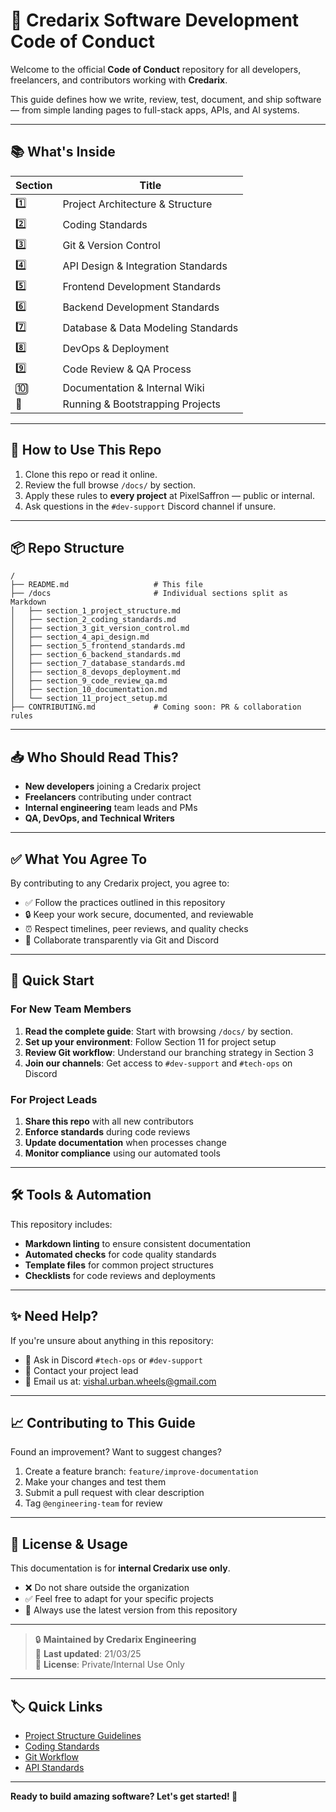 # 🧭 Credarix  Software Development Code of Conduct

Welcome to the official **Code of Conduct** repository for all developers, freelancers, and contributors working with **Credarix**.

This guide defines how we write, review, test, document, and ship software — from simple landing pages to full-stack apps, APIs, and AI systems.

---

## 📚 What's Inside

| Section | Title                                  |
|---------|----------------------------------------|
| 1️⃣     | Project Architecture & Structure        |
| 2️⃣     | Coding Standards                        |
| 3️⃣     | Git & Version Control                   |
| 4️⃣     | API Design & Integration Standards      |
| 5️⃣     | Frontend Development Standards          |
| 6️⃣     | Backend Development Standards           |
| 7️⃣     | Database & Data Modeling Standards      |
| 8️⃣     | DevOps & Deployment                     |
| 9️⃣     | Code Review & QA Process                |
| 🔟     | Documentation & Internal Wiki           |
| 🔁     | Running & Bootstrapping Projects        |

---

## 📌 How to Use This Repo

1. Clone this repo or read it online.
2. Review the full browse `/docs/` by section.
3. Apply these rules to **every project** at PixelSaffron — public or internal.
4. Ask questions in the `#dev-support` Discord channel if unsure.

---

## 📦 Repo Structure

```
/
├── README.md                   # This file
├── /docs                       # Individual sections split as Markdown
│   ├── section_1_project_structure.md
│   ├── section_2_coding_standards.md
│   ├── section_3_git_version_control.md
│   ├── section_4_api_design.md
│   ├── section_5_frontend_standards.md
│   ├── section_6_backend_standards.md
│   ├── section_7_database_standards.md
│   ├── section_8_devops_deployment.md
│   ├── section_9_code_review_qa.md
│   ├── section_10_documentation.md
│   └── section_11_project_setup.md
├── CONTRIBUTING.md             # Coming soon: PR & collaboration rules

```

---

## 📥 Who Should Read This?

- **New developers** joining a Credarix project
- **Freelancers** contributing under contract
- **Internal engineering** team leads and PMs
- **QA, DevOps, and Technical Writers**

---

## ✅ What You Agree To

By contributing to any Credarix project, you agree to:

- ✅ Follow the practices outlined in this repository
- 🔒 Keep your work secure, documented, and reviewable
- ⏰ Respect timelines, peer reviews, and quality checks
- 🤝 Collaborate transparently via Git and Discord

---

## 🚀 Quick Start

### For New Team Members

1. **Read the complete guide**: Start with browsing `/docs/` by section.
2. **Set up your environment**: Follow Section 11 for project setup
3. **Review Git workflow**: Understand our branching strategy in Section 3
4. **Join our channels**: Get access to `#dev-support` and `#tech-ops` on Discord

### For Project Leads

1. **Share this repo** with all new contributors
2. **Enforce standards** during code reviews
3. **Update documentation** when processes change
4. **Monitor compliance** using our automated tools

---

## 🛠️ Tools & Automation

This repository includes:

- **Markdown linting** to ensure consistent documentation
- **Automated checks** for code quality standards
- **Template files** for common project structures
- **Checklists** for code reviews and deployments

---

## ✨ Need Help?

If you're unsure about anything in this repository:

- 💬 Ask in Discord `#tech-ops` or `#dev-support`
- 👥 Contact your project lead
- 📧 Email us at: [vishal.urban.wheels@gmail.com](mailto:vishal.urban.wheels@gmail.com)

---

## 📈 Contributing to This Guide

Found an improvement? Want to suggest changes?

1. Create a feature branch: `feature/improve-documentation`
2. Make your changes and test them
3. Submit a pull request with clear description
4. Tag `@engineering-team` for review

---

## 📄 License & Usage

This documentation is for **internal Credarix use only**. 

- ❌ Do not share outside the organization
- ✅ Feel free to adapt for your specific projects
- 🔄 Always use the latest version from this repository

---

> 🔒 **Maintained by Credarix Engineering**  
> 🔄 **Last updated**: 21/03/25  
> 💼 **License**: Private/Internal Use Only

---

## 🏷️ Quick Links

- [Project Structure Guidelines](./docs/section_1_project_structure.md)
- [Coding Standards](./docs/section_2_coding_standards.md)
- [Git Workflow](./docs/section_3_git_version_control.md)
- [API Standards](./docs/section_4_api_design.md)

---

**Ready to build amazing software? Let's get started! 🚀**
